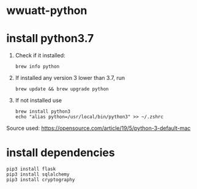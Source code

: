 # wwuatt-python

# install python3.7
1. Check if it installed: 
    ```
    brew info python 
    ```
2. If installed any version 3 lower than 3.7, run 
    ```
    brew update && brew upgrade python
    ```
3. If not installed use 
    ```
    brew install python3
    echo "alias python=/usr/local/bin/python3" >> ~/.zshrc
    ```
Source used: https://opensource.com/article/19/5/python-3-default-mac

# install dependencies
```
pip3 install flask
pip3 install sqlalchemy
pip3 install cryptography
```